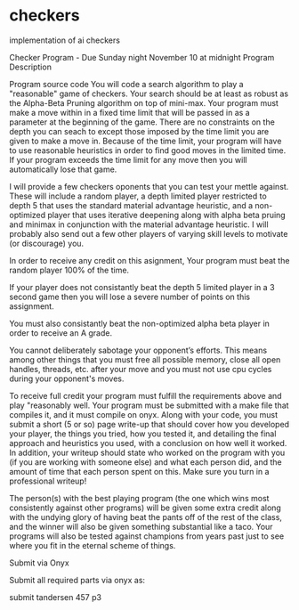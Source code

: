 # checkers
implementation of ai checkers


Checker Program - Due Sunday night November 10 at midnight
Program Description

Program source code
You will code a search algorithm to play a "reasonable" game of checkers. Your search should be at least as robust as the Alpha-Beta Pruning algorithm on top of mini-max. Your program must make a move within in a fixed time limit that will be passed in as a parameter at the beginning of the game. There are no constraints on the depth you can seach to except those imposed by the time limit you are given to make a move in. Because of the time limit, your program will have to use reasonable heuristics in order to find good moves in the limited time.  If your program exceeds the time limit for any move then you will automatically lose that game.

I will provide a few checkers oponents that you can test your mettle against. These will include a random player, a depth limited player restricted to depth 5 that uses the standard material advantage heuristic, and a non-optimized player that uses iterative deepening along with alpha beta pruing and minimax in conjunction with the material advantage heuristic. I will probably also send out a few other players of varying skill levels to motivate (or discourage) you.

In order to receive any credit on this asignment, Your program must beat the random player 100% of the time.

If your player does not consistantly beat the depth 5 limited player in a 3 second game then you will lose a severe number of points on this assignment.

You must also consistantly beat the non-optimized alpha beta player in order to receive an A grade.

You cannot deliberately sabotage your opponent’s efforts.  This means among other things that you must free all possible memory, close all open handles, threads, etc. after your move and you must not use cpu cycles during your opponent's moves.

To receive full credit your program must fulfill the requirements above and play "reasonably well. Your program must be submitted with a make file that compiles it, and it must compile on onyx.  Along with your code, you must submit a short (5 or so) page write-up that should cover how you developed your player, the things you tried, how you tested it, and detailing the final approach and heuristics you used, with a conclusion on how well it worked. In addition, your writeup should state who worked on the program with you (if you are working with someone else) and what each person did, and the amount of time that each person spent on this. Make sure you turn in a professional writeup!

The person(s) with the best playing program (the one which wins most consistently against other programs) will be given some extra credit along with the undying glory of having beat the pants off of the rest of the class, and the winner will also be given something substantial like a taco. Your programs will also be tested against champions from years past just to see where you fit in the eternal scheme of things.  

Submit via Onyx

Submit all required parts via onyx as:

submit tandersen 457 p3

